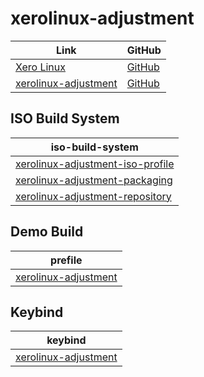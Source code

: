 
# xerolinux-adjustment

| Link | GitHub |
| --- | --- |
| [Xero Linux](https://xerolinux.xyz/) | [GitHub](https://github.com/XeroLinux) |
| [xerolinux-adjustment](https://samwhelp.github.io/xerolinux-adjustment/) | [GitHub](https://github.com/samwhelp/xerolinux-adjustment) |


## ISO Build System

| iso-build-system |
| --- |
| [xerolinux-adjustment-iso-profile](https://github.com/samwhelp/xerolinux-adjustment/tree/main/project/xerolinux-adjustment-system/xerolinux-adjustment-iso-profile) |
| [xerolinux-adjustment-packaging](https://github.com/samwhelp/xerolinux-adjustment/tree/main/project/xerolinux-adjustment-system/xerolinux-adjustment-packaging) |
| [xerolinux-adjustment-repository](https://github.com/samwhelp/xerolinux-adjustment/tree/main/project/xerolinux-adjustment-system/xerolinux-adjustment-repository) |


## Demo Build

| prefile |
| --- |
| [xerolinux-adjustment](https://github.com/samwhelp/xerolinux-adjustment/tree/main/project/xerolinux-adjustment-system/xerolinux-adjustment-iso-profile/recipe/demo/xerolinux-adjustment/build-from-prefile) |


## Keybind

| keybind |
| --- |
| [xerolinux-adjustment](https://samwhelp.github.io/xerolinux-adjustment/read/config/xerolinux-adjustment/keybind.html)
